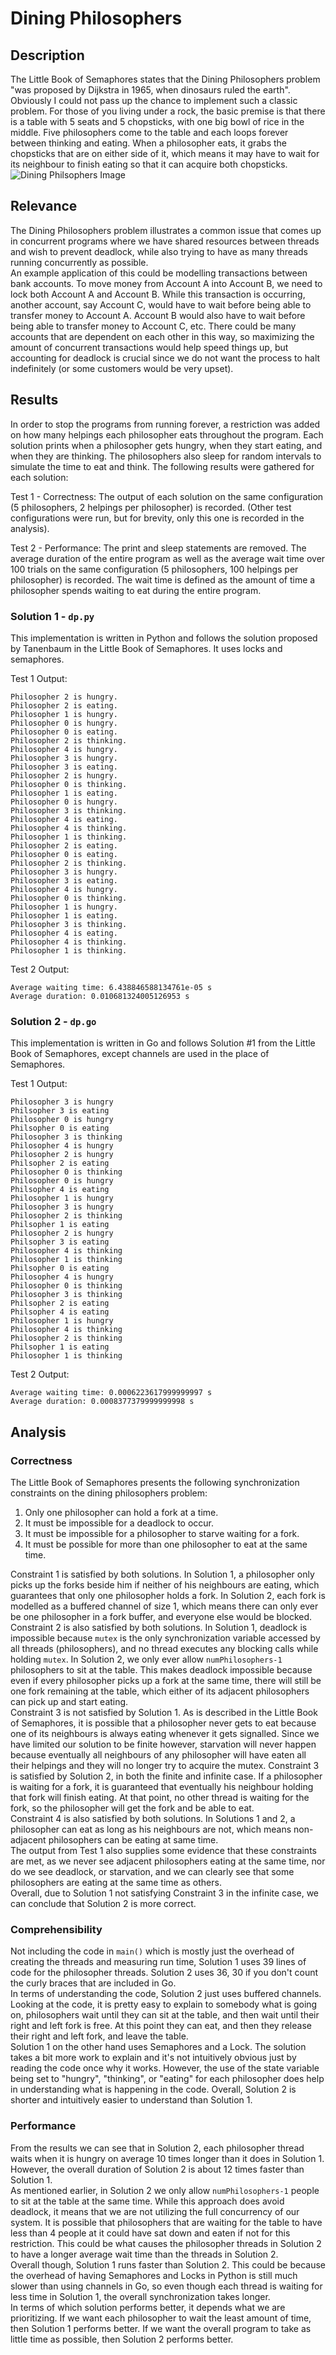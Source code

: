 # Dining Philosophers

## Description
The Little Book of Semaphores states that the Dining Philosophers problem "was proposed by Dijkstra in 1965, when dinosaurs ruled the earth". Obviously I could not pass up the chance to implement such a classic problem. For those of you living under a rock, the basic premise is that there is a table with 5 seats and 5 chopsticks, with one big bowl of rice in the middle. Five philosophers come to the table and each loops forever between thinking and eating. When a philosopher eats, it grabs the chopsticks that are on either side of it, which means it may have to wait for its neighbour to finish eating so that it can acquire both chopsticks.   
![Dining Philsophers Image](https://github.com/kulvirs/concurrency-problems/blob/master/dining-philosophers/dp.PNG)

## Relevance 
The Dining Philosophers problem illustrates a common issue that comes up in concurrent programs where we have shared resources between threads and wish to prevent deadlock, while also trying to have as many threads running concurrently as possible.  
An example application of this could be modelling transactions between bank accounts. To move money from Account A into Account B, we need to lock both Account A and Account B. While this transaction is occurring, another account, say Account C, would have to wait before being able to transfer money to Account A. Account B would also have to wait before being able to transfer money to Account C, etc. There could be many accounts that are dependent on each other in this way, so maximizing the amount of concurrent transactions would help speed things up, but accounting for deadlock is crucial since we do not want the process to halt indefinitely (or some customers would be very upset).

## Results
In order to stop the programs from running forever, a restriction was added on how many helpings each philosopher eats throughout the program. 
Each solution prints when a philosopher gets hungry, when they start eating, and when they are thinking. The philosophers also sleep for random intervals to simulate the time to eat and think. The following results were gathered for each solution:

Test 1 - Correctness: The output of each solution on the same configuration (5 philosophers, 2 helpings per philosopher) is recorded. (Other test configurations were run, but for brevity, only this one is recorded in the analysis).

Test 2 - Performance: The print and sleep statements are removed. The average duration of the entire program as well as the average wait time over 100 trials on the same configuration (5 philosophers, 100 helpings per philosopher) is recorded. The wait time is defined as the amount of time a philosopher spends waiting to eat during the entire program.

### Solution 1 - `dp.py`
This implementation is written in Python and follows the solution proposed by Tanenbaum in the Little Book of Semaphores. It uses locks and semaphores.

Test 1 Output:
```
Philosopher 2 is hungry.
Philosopher 2 is eating.
Philosopher 1 is hungry.
Philosopher 0 is hungry.
Philosopher 0 is eating.
Philosopher 2 is thinking.
Philosopher 4 is hungry.
Philosopher 3 is hungry.
Philosopher 3 is eating.
Philosopher 2 is hungry.
Philosopher 0 is thinking.
Philosopher 1 is eating.
Philosopher 0 is hungry.
Philosopher 3 is thinking.
Philosopher 4 is eating.
Philosopher 4 is thinking.
Philosopher 1 is thinking.
Philosopher 2 is eating.
Philosopher 0 is eating.
Philosopher 2 is thinking.
Philosopher 3 is hungry.
Philosopher 3 is eating.
Philosopher 4 is hungry.
Philosopher 0 is thinking.
Philosopher 1 is hungry.
Philosopher 1 is eating.
Philosopher 3 is thinking.
Philosopher 4 is eating.
Philosopher 4 is thinking.
Philosopher 1 is thinking.
```

Test 2 Output:
```
Average waiting time: 6.438846588134761e-05 s
Average duration: 0.010681324005126953 s
```

### Solution 2 - `dp.go`
This implementation is written in Go and follows Solution #1 from the Little Book of Semaphores, except channels are used in the place of Semaphores.

Test 1 Output:
```
Philosopher 3 is hungry
Philsopher 3 is eating
Philosopher 0 is hungry
Philsopher 0 is eating
Philosopher 3 is thinking
Philosopher 4 is hungry
Philosopher 2 is hungry
Philsopher 2 is eating
Philosopher 0 is thinking
Philosopher 0 is hungry
Philsopher 4 is eating
Philosopher 1 is hungry
Philosopher 3 is hungry
Philosopher 2 is thinking
Philsopher 1 is eating
Philosopher 2 is hungry
Philsopher 3 is eating
Philosopher 4 is thinking
Philosopher 1 is thinking
Philsopher 0 is eating
Philosopher 4 is hungry
Philosopher 0 is thinking
Philosopher 3 is thinking
Philsopher 2 is eating
Philsopher 4 is eating
Philosopher 1 is hungry
Philosopher 4 is thinking
Philosopher 2 is thinking
Philsopher 1 is eating
Philosopher 1 is thinking
```

Test 2 Output:
```
Average waiting time: 0.0006223617999999997 s
Average duration: 0.0008377379999999998 s
```

## Analysis

### Correctness
The Little Book of Semaphores presents the following synchronization constraints on the dining philosophers problem:
1. Only one philosopher can hold a fork at a time.
2. It must be impossible for a deadlock to occur.
3. It must be impossible for a philosopher to starve waiting for a fork.
4. It must be possible for more than one philosopher to eat at the same time.

Constraint 1 is satisfied by both solutions. In Solution 1, a philosopher only picks up the forks beside him if neither of his neighbours are eating, which guarantees that only one philosopher holds a fork. In Solution 2, each fork is modelled as a buffered channel of size 1, which means there can only ever be one philosopher in a fork buffer, and everyone else would be blocked.  
Constraint 2 is also satisfied by both solutions. In Solution 1, deadlock is impossible because `mutex` is the only synchronization variable accessed by all threads (philosophers), and no thread executes any blocking calls while holding `mutex`. In Solution 2, we only ever allow `numPhilosophers-1` philosophers to sit at the table. This makes deadlock impossible because even if every philosopher picks up a fork at the same time, there will still be one fork remaining at the table, which either of its adjacent philosophers can pick up and start eating.   
Constraint 3 is not satisfied by Solution 1. As is described in the Little Book of Semaphores, it is possible that a philosopher never gets to eat because one of its neighbours is always eating whenever it gets signalled. Since we have limited our solution to be finite however, starvation will never happen because eventually all neighbours of any philosopher will have eaten all their helpings and they will no longer try to acquire the mutex. Constraint 3 is satisfied by Solution 2, in both the finite and infinite case. If a philosopher is waiting for a fork, it is guaranteed that eventually his neighbour holding that fork will finish eating. At that point, no other thread is waiting for the fork, so the philosopher will get the fork and be able to eat.  
Constraint 4 is also satisfied by both solutions. In Solutions 1 and 2, a philosopher can eat as long as his neighbours are not, which means non-adjacent philosophers can be eating at same time.  
The output from Test 1 also supplies some evidence that these constraints are met, as we never see adjacent philosophers eating at the same time, nor do we see deadlock, or starvation, and we can clearly see that some philosophers are eating at the same time as others.  
Overall, due to Solution 1 not satisfying Constraint 3 in the infinite case, we can conclude that Solution 2 is more correct.

### Comprehensibility
Not including the code in `main()` which is mostly just the overhead of creating the threads and measuring run time, Solution 1 uses 39 lines of code for the philosopher threads. Solution 2 uses 36, 30 if you don't count the curly braces that are included in Go.  
In terms of understanding the code, Solution 2 just uses buffered channels. Looking at the code, it is pretty easy to explain to somebody what is going on, philosophers wait until they can sit at the table, and then wait until their right and left fork is free. At this point they can eat, and then they release their right and left fork, and leave the table.  
Solution 1 on the other hand uses Semaphores and a Lock. The solution takes a bit more work to explain and it's not intuitively obvious just by reading the code once why it works. However, the use of the state variable being set to "hungry", "thinking", or "eating" for each philosopher does help in understanding what is happening in the code.
Overall, Solution 2 is shorter and intuitively easier to understand than Solution 1.

### Performance
From the results we can see that in Solution 2, each philosopher thread waits when it is hungry on average 10 times longer than it does in Solution 1. However, the overall duration of Solution 2 is about 12 times faster than Solution 1.   
As mentioned earlier, in Solution 2 we only allow `numPhilosophers-1` people to sit at the table at the same time. While this approach does avoid deadlock, it means that we are not utilizing the full concurrency of our system. It is possible that philosophers that are waiting for the table to have less than 4 people at it could have sat down and eaten if not for this restriction. This could be what causes the philosopher threads in Solution 2 to have a longer average wait time than the threads in Solution 2.  
Overall though, Solution 1 runs faster than Solution 2. This could be because the overhead of having Semaphores and Locks in Python is still much slower than using channels in Go, so even though each thread is waiting for less time in Solution 1, the overall synchronization takes longer.   
In terms of which solution performs better, it depends what we are prioritizing. If we want each philosopher to wait the least amount of time, then Solution 1 performs better. If we want the overall program to take as little time as possible, then Solution 2 performs better.